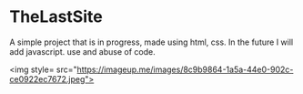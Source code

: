 # TheLastSite
A simple project that is in progress, made using html, css. In the future I will add javascript.
use and abuse of code.

<img style= src="https://imageup.me/images/8c9b9864-1a5a-44e0-902c-ce0922ec7672.jpeg">
